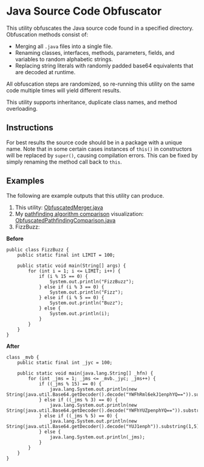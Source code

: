# Java Source Code Obfuscator #
This utility obfuscates the Java source code found in a specified
directory. Obfuscation methods consist of:

* Merging all `.java` files into a single file.
* Renaming classes, interfaces, methods, parameters, fields, and
variables to random alphabetic strings.
* Replacing string literals with randomly padded base64 equivalents that
are decoded at runtime.

All obfuscation steps are randomized, so re-running this utility on the
same code multiple times will yield different results.

This utility supports inheritance, duplicate class names, and method
overloading.

## Instructions ##
For best results the source code should be in a package with a unique
name. Note that in some certain cases instances of `this()` in
constructors will be replaced by `super()`, causing compilation errors.
This can be fixed by simply renaming the method call back to `this`.

## Examples ##
The following are example outputs that this utility can produce.
1. This utility: [ObfuscatedMerger.java](https://gist.github.com/veylence/c9513bb60023c36fbe13bbb18866a00a)
2. My [pathfinding algorithm comparison](https://github.com/veylence/PathfindingComparison) visualization: [ObfuscatedPathfindingComparison.java](https://gist.github.com/veylence/a9d65cc31a4fb018c84b2d507a18e482)
3. FizzBuzz:

**Before**
```
public class FizzBuzz {
    public static final int LIMIT = 100;

    public static void main(String[] args) {
        for (int i = 1; i <= LIMIT; i++) {
            if (i % 15 == 0) {
                System.out.println("FizzBuzz");
            } else if (i % 3 == 0) {
                System.out.println("Fizz");
            } else if (i % 5 == 0) {
                System.out.println("Buzz");
            } else {
                System.out.println(i);
            }
        }
    }
}
```

**After**
```
class _mvb {
    public static final int _jyc = 100;

    public static void main(java.lang.String[] _hfn) {
        for (int _jms = 1; _jms <= _mvb._jyc; _jms++) {
            if ((_jms % 15) == 0) {
                java.lang.System.out.println(new String(java.util.Base64.getDecoder().decode("YWFhRml6ekJ1enphYQ==")).substring(3,11));
            } else if ((_jms % 3) == 0) {
                java.lang.System.out.println(new String(java.util.Base64.getDecoder().decode("YWFhYUZpenphYQ==")).substring(4,8));
            } else if ((_jms % 5) == 0) {
                java.lang.System.out.println(new String(java.util.Base64.getDecoder().decode("YUJ1enph")).substring(1,5));
            } else {
                java.lang.System.out.println(_jms);
            }
        }
    }
}
```